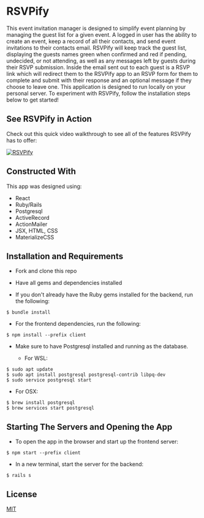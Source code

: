 # RSVPify

This event invitation manager is designed to simplify event planning by managing the guest list for a given event. A logged in user has the ability to create an event, keep a record of all their contacts, and send event invitations to their contacts email. RSVPify will keep track the guest list, displaying the guests names green when confirmed and red if pending, undecided, or not attending, as well as any messages left by guests during their RSVP submission. Inside the email sent out to each guest is a RSVP link which will redirect them to the RSVPify app to an RSVP form for them to complete and submit with their response and an optional message if they choose to leave one. This application is designed to run locally on your personal server. To experiment with RSVPify, follow the installation steps below to get started!

## See RSVPify in Action

Check out this quick video walkthrough to see all of the features RSVPify has to offer:

[![RSVPify](https://img.youtube.com/vi/o-L7kNXEnnY/0.jpg)](https://youtu.be/o-L7kNXEnnY)


## Constructed With

This app was designed using:
* React
* Ruby/Rails
* Postgresql
* ActiveRecord
* ActionMailer
* JSX, HTML, CSS
* MaterializeCSS



## Installation and Requirements

* Fork and clone this repo

* Have all gems and dependencies installed

* If you don't already have the Ruby gems installed for the backend, run the following:
```console
$ bundle install
```

* For the frontend dependencies, run the following:
```console
$ npm install --prefix client
```

* Make sure to have Postgresql installed and running as the database. 

    * For WSL:
```console
$ sudo apt update
$ sudo apt install postgresql postgresql-contrib libpq-dev
$ sudo service postgresql start
```

   * For OSX:
```console
$ brew install postgresql
$ brew services start postgresql
```



## Starting The Servers and Opening the App

* To open the app in the browser and start up the frontend server:
```console
$ npm start --prefix client
```
* In a new terminal, start the server for the backend:
```console
$ rails s
```



## License

[MIT](https://choosealicense.com/licenses/mit/)